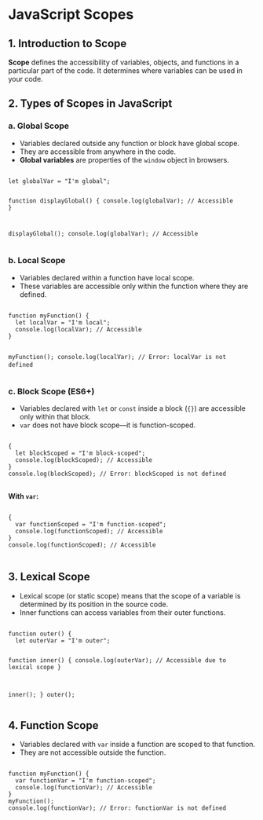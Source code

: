 <h1>JavaScript Scopes</h1>

<h2>1. Introduction to Scope</h2>
<p><strong>Scope</strong> defines the accessibility of variables, objects, and functions in a particular part of the code. It determines where variables can be used in your code.</p>

<h2>2. Types of Scopes in JavaScript</h2>

<h3>a. Global Scope</h3>
<ul>
  <li>Variables declared outside any function or block have global scope.</li>
  <li>They are accessible from anywhere in the code.</li>
  <li><strong>Global variables</strong> are properties of the <code>window</code> object in browsers.</li>
</ul>
<pre>
<code>
let globalVar = "I'm global";

function displayGlobal() {
  console.log(globalVar); // Accessible
}

displayGlobal();
console.log(globalVar); // Accessible
</code>
</pre>

<h3>b. Local Scope</h3>
<ul>
  <li>Variables declared within a function have local scope.</li>
  <li>These variables are accessible only within the function where they are defined.</li>
</ul>
<pre>
<code>
function myFunction() {
  let localVar = "I'm local";
  console.log(localVar); // Accessible
}

myFunction();
console.log(localVar); // Error: localVar is not defined
</code>
</pre>

<h3>c. Block Scope (ES6+)</h3>
<ul>
  <li>Variables declared with <code>let</code> or <code>const</code> inside a block (<code>{}</code>) are accessible only within that block.</li>
  <li><code>var</code> does not have block scope—it is function-scoped.</li>
</ul>
<pre>
<code>
{
  let blockScoped = "I'm block-scoped";
  console.log(blockScoped); // Accessible
}
console.log(blockScoped); // Error: blockScoped is not defined
</code>
</pre>
<p><strong>With <code>var</code>:</strong></p>
<pre>
<code>
{
  var functionScoped = "I'm function-scoped";
  console.log(functionScoped); // Accessible
}
console.log(functionScoped); // Accessible
</code>
</pre>

<h2>3. Lexical Scope</h2>
<ul>
  <li>Lexical scope (or static scope) means that the scope of a variable is determined by its position in the source code.</li>
  <li>Inner functions can access variables from their outer functions.</li>
</ul>
<pre>
<code>
function outer() {
  let outerVar = "I'm outer";
  
  function inner() {
    console.log(outerVar); // Accessible due to lexical scope
  }
  
  inner();
}
outer();
</code>
</pre>

<h2>4. Function Scope</h2>
<ul>
  <li>Variables declared with <code>var</code> inside a function are scoped to that function.</li>
  <li>They are not accessible outside the function.</li>
</ul>
<pre>
<code>
function myFunction() {
  var functionVar = "I'm function-scoped";
  console.log(functionVar); // Accessible
}
myFunction();
console.log(functionVar); // Error: functionVar is not defined
</code>
</pre>